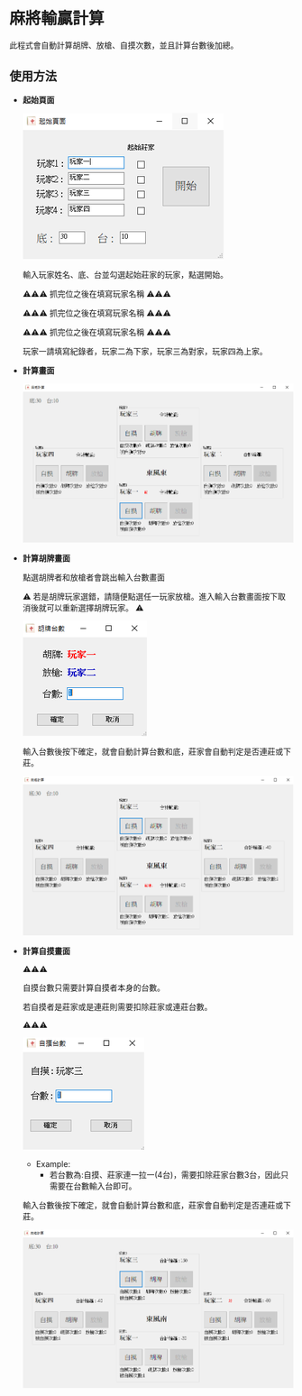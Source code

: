 # 麻將輸贏計算
此程式會自動計算胡牌、放槍、自摸次數，並且計算台數後加總。
## 使用方法
* **起始頁面**

    ![起始頁面](https://github.com/RRRRRWei/MahjongCount/blob/master/%E9%BA%BB%E5%B0%87%E8%BC%B8%E8%B4%8F%E8%A8%88%E7%AE%97%E5%9C%96%E7%89%87/%E8%B5%B7%E5%A7%8B%E9%A0%81%E9%9D%A2.PNG)

    輸入玩家姓名、底、台並勾選起始莊家的玩家，點選開始。
    
    :warning::warning::warning:
    抓完位之後在填寫玩家名稱
    :warning::warning::warning:
    
    :warning::warning::warning:
    抓完位之後在填寫玩家名稱
    :warning::warning::warning:
    
    :warning::warning::warning:
    抓完位之後在填寫玩家名稱
    :warning::warning::warning:
    
    玩家一請填寫紀錄者，玩家二為下家，玩家三為對家，玩家四為上家。
    
* **計算畫面**

    ![計算畫面](https://github.com/RRRRRWei/MahjongCount/blob/master/%E9%BA%BB%E5%B0%87%E8%BC%B8%E8%B4%8F%E8%A8%88%E7%AE%97%E5%9C%96%E7%89%87/%E8%A8%88%E7%AE%97%E7%95%AB%E9%9D%A2.PNG)
* **計算胡牌畫面**
    
    點選胡牌者和放槍者會跳出輸入台數畫面
    
    :warning:
    若是胡牌玩家選錯，請隨便點選任一玩家放槍。進入輸入台數畫面按下取消後就可以重新選擇胡牌玩家。
    :warning:
    
    ![胡牌台數畫面](https://github.com/RRRRRWei/MahjongCount/blob/master/%E9%BA%BB%E5%B0%87%E8%BC%B8%E8%B4%8F%E8%A8%88%E7%AE%97%E5%9C%96%E7%89%87/%E8%83%A1%E6%8E%92%E5%8F%B0%E6%95%B8%E8%A8%88%E7%AE%97.PNG)
    
    輸入台數後按下確定，就會自動計算台數和底，莊家會自動判定是否連莊或下莊。
    
    ![確定胡牌台數後](https://github.com/RRRRRWei/MahjongCount/blob/master/%E9%BA%BB%E5%B0%87%E8%BC%B8%E8%B4%8F%E8%A8%88%E7%AE%97%E5%9C%96%E7%89%87/%E9%BB%9E%E4%BA%86%E8%83%A1%E7%89%8C%E5%BE%8C%E6%8C%89%E4%B8%8B%E7%A2%BA%E5%AE%9A.png)

* **計算自摸畫面**

    :warning::warning::warning:
    
    自摸台數只需要計算自摸者本身的台數。
    
    若自摸者是莊家或是連莊則需要扣除莊家或連莊台數。
    
    :warning::warning::warning:

    ![自摸台數畫面](https://github.com/RRRRRWei/MahjongCount/blob/master/%E9%BA%BB%E5%B0%87%E8%BC%B8%E8%B4%8F%E8%A8%88%E7%AE%97%E5%9C%96%E7%89%87/%E8%87%AA%E6%91%B8%E5%8F%B0%E6%95%B8%E8%A8%88%E7%AE%97.PNG)
          
    * Example:
      * 若台數為:自摸、莊家連一拉一(4台)，需要扣除莊家台數3台，因此只需要在台數輸入台即可。
    
    輸入台數後按下確定，就會自動計算台數和底，莊家會自動判定是否連莊或下莊。
    
    ![確定自摸台數後](https://github.com/RRRRRWei/MahjongCount/blob/master/%E9%BA%BB%E5%B0%87%E8%BC%B8%E8%B4%8F%E8%A8%88%E7%AE%97%E5%9C%96%E7%89%87/%E9%BB%9E%E8%87%AA%E6%91%B8%E5%BE%8C%E6%8C%89%E4%B8%8B%E7%A2%BA%E5%AE%9A.PNG)
    
    
